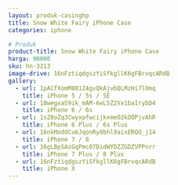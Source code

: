 ```yaml
---
layout: produk-casinghp
title: Snow White Fairy iPhone Case
categories: iphone

# Produk
product-title: Snow White Fairy iPhone Case
harga: 90000
sku: hn-3213
image-drive: 16nFztiqdgszYiSfkgllK6gFBrvqcARdB
gallery:
  - url: 1pACfXomM881Z4gvQkAjvbQLMzHi7lOmq
    title: iPhone 5 / 5s / SE
  - url: 18wegxaS9ik_mAM-6eL5Z2Vx1baIrybD4
    title: iPhone 6 / 6s
  - url: 1sZ8oZq3CwyxpfwcijkxmeO2kDOPjvAhR
    title: iPhone 6 Plus / 6s Plus
  - url: 16nkModdCu6JqonRy8bhl9aixERQU_j14
    title: iPhone 7 / 8
  - url: 16gLBpSAsGqPmc07DidWYDZZGDZVPPnrr
    title: iPhone 7 Plus / 8 Plus
  - url: 16nFztiqdgszYiSfkgllK6gFBrvqcARdB
    title: iPhone X
---
```

